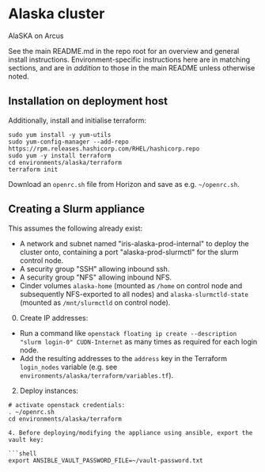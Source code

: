 # Alaska cluster

AlaSKA on Arcus

See the main README.md in the repo root for an overview and general install instructions.  Environment-specific instructions here are in matching sections, and are in *addition* to those in the main README unless otherwise noted.

## Installation on deployment host

Additionally, install and initialise terraform:

```shell
sudo yum install -y yum-utils
sudo yum-config-manager --add-repo https://rpm.releases.hashicorp.com/RHEL/hashicorp.repo
sudo yum -y install terraform
cd environments/alaska/terraform
terraform init
```

Download an `openrc.sh` file from Horizon and save as e.g. `~/openrc.sh`.

## Creating a Slurm appliance

This assumes the following already exist:
- A network and subnet named "iris-alaska-prod-internal" to deploy the cluster onto, containing a port "alaska-prod-slurmctl" for the slurm control node.
- A security group "SSH" allowing inbound ssh.
- A security group "NFS" allowing inbound NFS.
- Cinder volumes `alaska-home` (mounted as `/home` on control node and subsequently NFS-exported to all nodes) and `alaska-slurmctld-state` (mounted as `/mnt/slurmctld` on control node).

0. Create IP addresses:
- Run a command like `openstack floating ip create --description "slurm login-0" CUDN-Internet` as many times as required for each login node.
- Add the resulting addresses to the `address` key in the Terraform `login_nodes` variable (e.g. see `environments/alaska/terraform/variables.tf`).

2. Deploy instances:

```
# activate openstack credentials:
. ~/openrc.sh
cd environments/alaska/terraform

4. Before deploying/modifying the appliance using ansible, export the vault key:

```shell
export ANSIBLE_VAULT_PASSWORD_FILE=~/vault-password.txt
```

